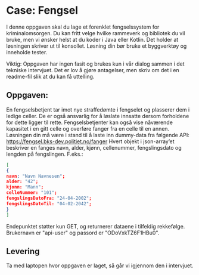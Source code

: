 # Case: Fengsel
I denne oppgaven skal du lage et forenklet fengselssystem for kriminalomsorgen. Du kan
fritt velge hvilke rammeverk og bibliotek du vil bruke, men vi ønsker helst at du koder i Java
eller Kotlin. Det holder at løsningen skriver ut til konsollet. 
Løsning din bør bruke et byggverktøy og inneholde tester.

Viktig: Oppgaven har ingen fasit og brukes kun i vår dialog sammen i det tekniske intervjuet.
Det er lov å gjøre antagelser, men skriv om det i en readme-fil slik at du kan få uttelling.

## Oppgaven:
En fengselsbetjent tar imot nye straffedømte i fengselet og plasserer dem i ledige celler. De
er også ansvarlig for å løslate innsatte dersom forholdene for dette ligger til rette.
Fengselsbetjenter kan også vise nåværende kapasitet i en gitt celle og overføre fanger fra en
celle til en annen.
Løsningen din må være i stand til å laste inn dummy-data fra følgende API:
https://fengsel.bks-dev.politiet.no/fanger
Hvert objekt i json-array’et beskriver en fanges navn, alder, kjønn, cellenummer,
fengslingsdato og lengden på fengslingen. F.eks.:

```json
[
{
navn: "Navn Navnesen";
alder: "42";
kjonn: "Mann";
celleNummer: "101";
fengslingsDatoFra: "24-04-2002";
fengslingsDatoTil: "04-02-2042";
}
]
```
Endepunktet støtter kun GET, og returnerer dataene i tilfeldig rekkefølge.
Brukernavn er "api-user" og passord er "ODoVxkTZ6F1HBu0".

## Levering
Ta med laptopen hvor oppgaven er laget, så går vi igjennom den i intervjuet.

